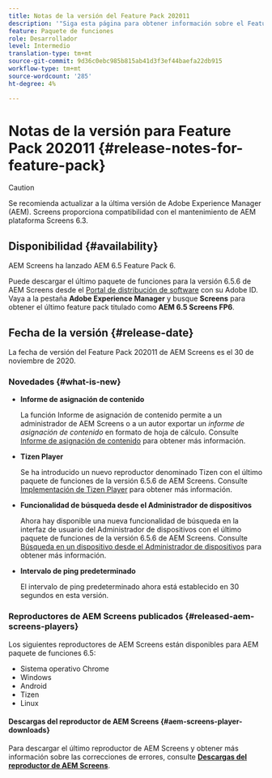 ```yaml
---
title: Notas de la versión del Feature Pack 202011
description: '"Siga esta página para obtener información sobre el Feature Pack 202011 de AEM Screens, publicado el 30 de noviembre de 2020".'
feature: Paquete de funciones
role: Desarrollador
level: Intermedio
translation-type: tm+mt
source-git-commit: 9d36c0ebc985b815ab41d3f3ef44baefa22db915
workflow-type: tm+mt
source-wordcount: '285'
ht-degree: 4%

---
```



# Notas de la versión para Feature Pack 202011 {#release-notes-for-feature-pack}

>[!CAUTION]
>Se recomienda actualizar a la última versión de Adobe Experience Manager (AEM). Screens proporciona compatibilidad con el mantenimiento de AEM plataforma Screens 6.3.

## Disponibilidad {#availability}

AEM Screens ha lanzado AEM 6.5 Feature Pack 6.

Puede descargar el último paquete de funciones para la versión 6.5.6 de AEM Screens desde el [Portal de distribución de software](https://experience.adobe.com/#/downloads/content/software-distribution/en/aem.html) con su Adobe ID. Vaya a la pestaña **Adobe Experience Manager** y busque **Screens** para obtener el último feature pack titulado como **AEM 6.5 Screens FP6**.

## Fecha de la versión {#release-date}

La fecha de versión del Feature Pack 202011 de AEM Screens es el 30 de noviembre de 2020.

### Novedades {#what-is-new}

* **Informe de asignación de contenido**

   La función Informe de asignación de contenido permite a un administrador de AEM Screens o a un autor exportar un *informe de asignación de contenido* en formato de hoja de cálculo.
Consulte [Informe de asignación de contenido](/help/user-guide/content-assignment-report.md) para obtener más información.


* **Tizen Player**

   Se ha introducido un nuevo reproductor denominado Tizen con el último paquete de funciones de la versión 6.5.6 de AEM Screens.
Consulte [Implementación de Tizen Player](/help/user-guide/tizen-player.md) para obtener más información.

* **Funcionalidad de búsqueda desde el Administrador de dispositivos**

   Ahora hay disponible una nueva funcionalidad de búsqueda en la interfaz de usuario del Administrador de dispositivos con el último paquete de funciones de la versión 6.5.6 de AEM Screens.
Consulte [Búsqueda en un dispositivo desde el Administrador de dispositivos](/help/user-guide/device-registration.md#search-device) para obtener más información.

* **Intervalo de ping predeterminado**

   El intervalo de ping predeterminado ahora está establecido en 30 segundos en esta versión.

### Reproductores de AEM Screens publicados {#released-aem-screens-players}

Los siguientes reproductores de AEM Screens están disponibles para AEM paquete de funciones 6.5:

* Sistema operativo Chrome
* Windows
* Android
* Tizen
* Linux

#### Descargas del reproductor de AEM Screens {#aem-screens-player-downloads}

Para descargar el último reproductor de AEM Screens y obtener más información sobre las correcciones de errores, consulte **[Descargas del reproductor de AEM Screens](https://download.macromedia.com/screens/index.html)**.
